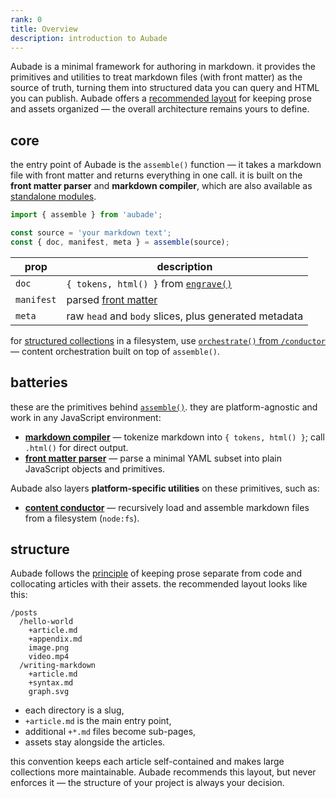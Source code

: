 ```yaml
---
rank: 0
title: Overview
description: introduction to Aubade
---
```


Aubade is a minimal framework for authoring in markdown. it provides the primitives and utilities to treat markdown files (with front matter) as the source of truth, turning them into structured data you can query and HTML you can publish. Aubade offers a [recommended layout](#structure) for keeping prose and assets organized — the overall architecture remains yours to define.

## core

the entry point of Aubade is the `assemble()` function — it takes a markdown file with front matter and returns everything in one call. it is built on the **front matter parser** and **markdown compiler**, which are also available as [standalone modules](#batteries).

```javascript
import { assemble } from 'aubade';

const source = 'your markdown text';
const { doc, manifest, meta } = assemble(source);
```

| prop       | description                                                    |
| ---------- | -------------------------------------------------------------- |
| `doc`      | `{ tokens, html() }` from [`engrave()`](/docs/artisan#engrave) |
| `manifest` | parsed [front matter](/docs/manifest#frontmatter)              |
| `meta`     | raw `head` and `body` slices, plus generated metadata          |

for [structured collections](#structure) in a filesystem, use [`orchestrate()` from `/conductor`](/docs/conductor) — content orchestration built on top of `assemble()`.

## batteries

these are the primitives behind [`assemble()`](#core). they are platform-agnostic and work in any JavaScript environment:

- **[markdown compiler](/docs/artisan)** — tokenize markdown into `{ tokens, html() }`; call `.html()` for direct output.
- **[front matter parser](/docs/manifest)** — parse a minimal YAML subset into plain JavaScript objects and primitives.

Aubade also layers **platform-specific utilities** on these primitives, such as:

- **[content conductor](/docs/conductor)** — recursively load and assemble markdown files from a filesystem (`node:fs`).

## structure

Aubade follows the [principle](/docs/philosophy) of keeping prose separate from code and collocating articles with their assets. the recommended layout looks like this:

```
/posts
  /hello-world
    +article.md
    +appendix.md
    image.png
    video.mp4
  /writing-markdown
    +article.md
    +syntax.md
    graph.svg
```

- each directory is a slug,
- `+article.md` is the main entry point,
- additional `+*.md` files become sub-pages,
- assets stay alongside the articles.

this convention keeps each article self-contained and makes large collections more maintainable. Aubade recommends this layout, but never enforces it — the structure of your project is always your decision.
